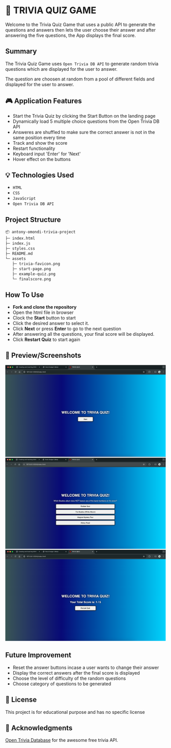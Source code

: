 # 🧠 TRIVIA QUIZ GAME
Welcome to the Trivia Quiz Game that uses a public API to generate the questions and answers then lets the user choose their answer and after answering the five questions, the App displays the final score.

## Summary
The Trivia Quiz Game uses `Open Trivia DB API` to generate random trivia questions which are displayed for the user to answer. 

The question are choosen at random from a pool of different fields and displayed for the user to answer.

## 🎮 Application Features

- Start the Trivia Quiz by clicking the Start Button on the landing page
- Dynamically load 5 multiple choice questions from the Open Trivia DB API
- Answeres are shuffled to make sure the correct answer is not in the same position every time
- Track and show the score
- Restart functionality
- Keyboard input 'Enter' for 'Next'
- Hover effect on the buttons

## 💡 Technologies Used

- `HTML`
- `CSS`
- `JavaScript`
- `Open Trivia DB API`

## Project Structure
```
📦 antony-omondi-trivia-project
├─ index.html
├─ index.js
├─ styles.css
├─ README.md
└─ assets
   ├─ trivia-favicon.png
   ├─ start-page.png
   ├─ example-quiz.png
   └─ finalscore.png
```

## How To Use
- **Fork and clone the repository**
- Open the html file in browser
- Clock the **Start** button to start
- Click the desired answer to select it.
- Click **Next** or press **Enter** to go to the next question
- After answering all the questions, your final score will be displayed.
- Click **Restart Quiz** to start again

## 📸 Preview/Screenshots
![IMG](./assets/start-page.png)
![IMG](./assets/example-quiz.png)
![IMG](./assets/finalscore.png)

## Future Improvement
- Reset the answer buttons incase a user wants to change their answer
- Display the correct answers after the final score is displayed
- Choose the level of difficulty of the random questions
- Choose category of questions to be generated 

## 📃 License
This project is for educational purpose and has no specific license

## 🙌 Acknowledgments

[Open Trivia Database](https://opentdb.com/) for the awesome free trivia API.
